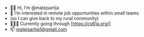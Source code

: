 - 🙇🏼 Hi, I’m @matejsarlija
- 👀 I’m interested in remote job opportunities within small teams
- (so I can give back to my rural community)
- 🚵🏼‍♂️ Currently going through [https://cs61a.org/]
- 📫 matejsarlija1@gmail.com
